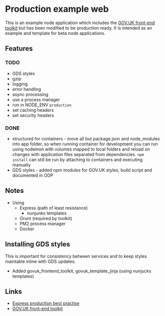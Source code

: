 # Production example web

This is an example node application which includes the [GOV.UK front-end toolkit](https://github.com/alphagov/govuk_frontend_toolkit) but has been modified to be production ready. It is intended as an example and template for beta node applications.

## Features

### TODO

* GDS styles
* gzip
* logging
* error handling
* async processing
* use a process manager
* run in NODE_ENV `production`
* set caching headers
* set security headers

### DONE

* structured for containers - move all but package.json and node_modules into app folder, so when running container for development you can run using nodemon with volumes mapped to local folders and reload on changes with application files separated from dependencies. `npm install` can still be run by attaching to containers and executing manually
* GDS styles - added npm modules for GOV.UK styles, build script and documented in ODP

## Notes

* Using
  * Express (path of least resistance)
    * nunjunks templates
  * Grunt (required by toolkit)
  * PM2 process manager
  * Docker



## Installing GDS styles

This is important for consistency between services and to keep styles maintable inline with GDS updates.

* Added govuk_frontend_toolkit, govuk_template_jinja (using nunjucks templates)

## Links

* [Express production best practise](https://expressjs.com/en/advanced/best-practice-performance.html)
* [GOV.UK front-end toolkit](https://github.com/alphagov/govuk_frontend_toolkit)